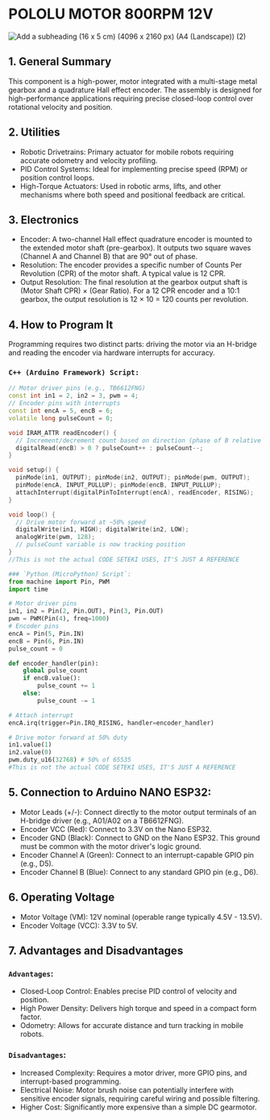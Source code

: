 # POLOLU MOTOR 800RPM 12V
![Add a subheading (16 x 5 cm) (4096 x 2160 px) (A4 (Landscape)) (2)](https://github.com/user-attachments/assets/014d874b-a253-47bc-898a-f88a3fc5cd62)

## 1. General Summary
This component is a high-power, motor integrated with a multi-stage metal gearbox and a quadrature Hall effect encoder. The assembly is designed for high-performance applications requiring precise closed-loop control over rotational velocity and position. 

## 2. Utilities
- Robotic Drivetrains: Primary actuator for mobile robots requiring accurate odometry and velocity profiling.
- PID Control Systems: Ideal for implementing precise speed (RPM) or position control loops.
- High-Torque Actuators: Used in robotic arms, lifts, and other mechanisms where both speed and positional feedback are critical.

## 3. Electronics
- Encoder: A two-channel Hall effect quadrature encoder is mounted to the extended motor shaft (pre-gearbox). It outputs two square waves (Channel A and Channel B) that are 90° out of phase.
- Resolution: The encoder provides a specific number of Counts Per Revolution (CPR) of the motor shaft. A typical value is 12 CPR.
- Output Resolution: The final resolution at the gearbox output shaft is (Motor Shaft CPR) × (Gear Ratio). For a 12 CPR encoder and a 10:1 gearbox, the output resolution is 12 × 10 = 120 counts per revolution.

## 4. How to Program It
Programming requires two distinct parts: driving the motor via an H-bridge and reading the encoder via hardware interrupts for accuracy.

### `C++ (Arduino Framework) Script:`
```ino
// Motor driver pins (e.g., TB6612FNG)
const int in1 = 2, in2 = 3, pwm = 4;
// Encoder pins with interrupts
const int encA = 5, encB = 6;
volatile long pulseCount = 0;

void IRAM_ATTR readEncoder() {
  // Increment/decrement count based on direction (phase of B relative to A)
  digitalRead(encB) > 0 ? pulseCount++ : pulseCount--;
}

void setup() {
  pinMode(in1, OUTPUT); pinMode(in2, OUTPUT); pinMode(pwm, OUTPUT);
  pinMode(encA, INPUT_PULLUP); pinMode(encB, INPUT_PULLUP);
  attachInterrupt(digitalPinToInterrupt(encA), readEncoder, RISING);
}

void loop() {
  // Drive motor forward at ~50% speed
  digitalWrite(in1, HIGH); digitalWrite(in2, LOW);
  analogWrite(pwm, 128);
  // pulseCount variable is now tracking position
}
//This is not the actual CODE SETEKI USES, IT'S JUST A REFERENCE
```

```py
### `Python (MicroPython) Script`:
from machine import Pin, PWM
import time

# Motor driver pins
in1, in2 = Pin(2, Pin.OUT), Pin(3, Pin.OUT)
pwm = PWM(Pin(4), freq=1000)
# Encoder pins
encA = Pin(5, Pin.IN)
encB = Pin(6, Pin.IN)
pulse_count = 0

def encoder_handler(pin):
    global pulse_count
    if encB.value():
        pulse_count += 1
    else:
        pulse_count -= 1

# Attach interrupt
encA.irq(trigger=Pin.IRQ_RISING, handler=encoder_handler)

# Drive motor forward at 50% duty
in1.value(1)
in2.value(0)
pwm.duty_u16(32768) # 50% of 65535
#This is not the actual CODE SETEKI USES, IT'S JUST A REFERENCE
```
## 5. Connection to Arduino NANO ESP32:
- Motor Leads (+/-): Connect directly to the motor output terminals of an H-bridge driver (e.g., A01/A02 on a TB6612FNG).
- Encoder VCC (Red): Connect to 3.3V on the Nano ESP32.
- Encoder GND (Black): Connect to GND on the Nano ESP32. This ground must be common with the motor driver's logic ground.
- Encoder Channel A (Green): Connect to an interrupt-capable GPIO pin (e.g., D5).
- Encoder Channel B (Blue): Connect to any standard GPIO pin (e.g., D6).

## 6. Operating Voltage
- Motor Voltage (VM): 12V nominal (operable range typically 4.5V - 13.5V).
- Encoder Voltage (VCC): 3.3V to 5V.

## 7. Advantages and Disadvantages
### `Advantages`:
- Closed-Loop Control: Enables precise PID control of velocity and position.
- High Power Density: Delivers high torque and speed in a compact form factor.
- Odometry: Allows for accurate distance and turn tracking in mobile robots.

### `Disadvantages`:
- Increased Complexity: Requires a motor driver, more GPIO pins, and interrupt-based programming.
- Electrical Noise: Motor brush noise can potentially interfere with sensitive encoder signals, requiring careful wiring and possible filtering.
- Higher Cost: Significantly more expensive than a simple DC gearmotor.
